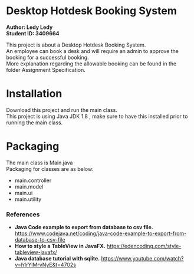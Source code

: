 # Desktop Hotdesk Booking System

**Author: Ledy Ledy \
Student ID: 3409664**

This project is about a Desktop Hotdesk Booking System. \
An employee can book a desk and will require an admin to approve the booking for a successful booking.\
More explanation regarding the allowable booking can be found in the folder Assignment Specification.

# Installation
Download this project and run the main class.\
This project is using Java JDK 1.8 , make sure to have this installed prior to running the main class.

# Packaging
The main class is Main.java \
Packaging for classes are as below:
 - main.controller
 - main.model
 - main.ui
 - main.utility

### References 
- **Java Code example to export from database to csv file.**  https://www.codejava.net/coding/java-code-example-to-export-from-database-to-csv-file
- **How to style a TableView in JavaFX.** https://edencoding.com/style-tableview-javafx/
- **Java database tutorial with sqlite.** https://www.youtube.com/watch?v=h1rYlMrvNyE&t=4702s
